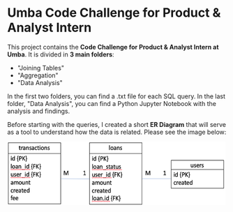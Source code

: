 # Umba Code Challenge for Product & Analyst Intern

This project contains the **Code Challenge for Product & Analyst Intern at Umba**. It is divided in **3 main folders**:
- "Joining Tables" 
- "Aggregation" 
- "Data Analysis" 

In the first two folders, you can find a .txt file for each SQL query. In the last folder, "Data Analysis", you can find a Python Jupyter Notebook with the analysis and findings.

Before starting with the queries, I created a short **ER Diagram** that will serve as a tool to understand how the data is related. Please see the image below:

<img src="images/ER%20Diagram.png" width="500" height="145" />

